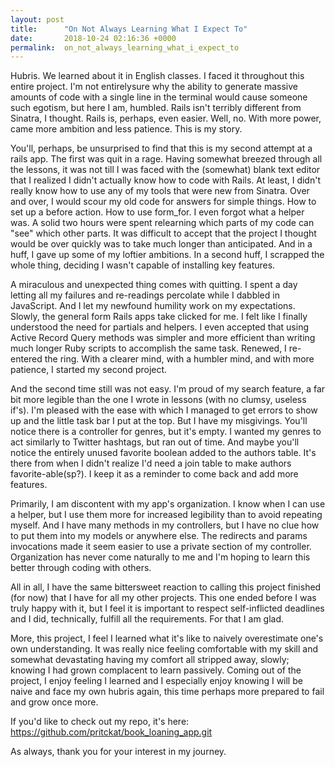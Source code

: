 ```yaml
---
layout: post
title:      "On Not Always Learning What I Expect To"
date:       2018-10-24 02:16:36 +0000
permalink:  on_not_always_learning_what_i_expect_to
---
```



Hubris. We learned about it in English classes. I faced it throughout this entire project. I'm not entirelysure why the ability to generate massive amounts of code with a single line in the terminal would cause someone such egotism, but here I am, humbled. Rails isn't terribly different from Sinatra, I thought. Rails is, perhaps, even easier. Well, no. With more power, came more ambition and less patience. This is my story. 

You'll, perhaps, be unsurprised to find that this is my second attempt at a rails app. The first was quit in a rage. Having somewhat breezed through all the lessons, it was not till I was faced with the (somewhat) blank text editor that I realized I didn't actually know how to code with Rails. At least, I didn't really know how to use any of my tools that were new from Sinatra. Over and over, I would scour my old code for answers for simple things. How to set up a before action. How to use form_for. I even forgot what a helper was. A solid two hours were spent relearning which parts of my code can "see" which other parts. It was difficult to accept that the project I thought would be over quickly was to take much longer than anticipated. And in a huff, I gave up some of my loftier ambitions. In a second huff, I scrapped the whole thing, deciding I wasn't capable of installing key features.

A miraculous and unexpected thing comes with quitting. I spent a day letting all my failures and re-readings percolate while I dabbled in JavaScript. And I let my newfound humility work on my expectations. Slowly, the general form Rails apps take clicked for me. I felt like I finally understood the need for partials and helpers. I even accepted that using Active Record Query methods was simpler and more efficient than writing much longer Ruby scripts to accomplish the same task. Renewed, I re-entered the ring. With a clearer mind, with a humbler mind, and with more patience, I started my second project.

And the second time still was not easy. I'm proud of my search feature, a far bit more legible than the one I wrote in lessons (with no clumsy, useless if's). I'm pleased with the ease with which I managed to get errors to show up and the little task bar I put at the top. But I have my misgivings. You'll notice there is a controller for genres, but it's empty. I wanted my genres to act similarly to Twitter hashtags, but ran out of time. And maybe you'll notice the entirely unused favorite boolean added to the authors table. It's there from when I didn't realize I'd need a join table to make authors favorite-able(sp?). I keep it as a reminder to come back and add more features.

Primarily, I am discontent with my app's organization. I know when I can use a helper, but I use them more for increased legibility than to avoid repeating myself. And I have many methods in my controllers, but I have no clue how to put them into my models or anywhere else. The redirects and params invocations made it seem easier to use a private section of my controller. Organization has never come naturally to me and I'm hoping to learn this better through coding with others.

All in all, I have the same bittersweet reaction to calling this project finished (for now) that I have for all my other projects. This one ended before I was truly happy with it, but I feel it is important to respect self-inflicted deadlines and I did, technically, fulfill all the requirements. For that I am glad.

More, this project, I feel I learned what it's like to naively overestimate one's own understanding. It was really nice feeling comfortable with my skill and somewhat devastating having my comfort all stripped away, slowly; knowing I had grown complacent to learn passively. Coming out of the project, I enjoy feeling I learned and I especially enjoy knowing I will be naive and face my own hubris again, this time perhaps more prepared to fail and grow once more.

If you'd like to check out my repo, it's here: https://github.com/pritckat/book_loaning_app.git

As always, thank you for your interest in my journey.
